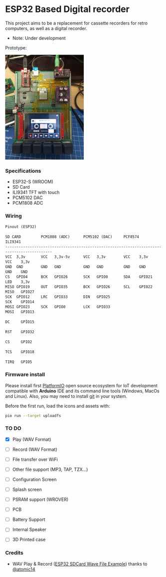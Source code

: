 # ESP32 Based Digital recorder

This project aims to be a replacement for cassette recorders for retro computers, as well as a digital recorder.

* Note: Under development


Prototype:

<img src="images/ESPCompuTone.jpg" width="50%" height="50%">



### Specifications

*   ESP32-S (WROOM)
*   SD Card
*   ILI9341 TFT with touch
*   PCM5102 DAC
*   PCM1808 ADC



### Wiring

    Pinout (ESP32)

    SD CARD         PCM1808 (ADC)      PCM5102 (DAC)     PCF8574            ILI9341
    -------------------------------------------------------------------------------------------
    VCC  3,3v       VCC   3,3v-5v      VCC   3,3v        VCC    3,3v        VCC    3,3v
    GND  GND        GND   GND          GND   GND         GND    GND         GND    GND
    CS   GPIO4      BCK   GPIO26       SCK   GPIO0       SDA    GPIO21      LED    3,3v
    MISO GPIO19     OUT   GPIO35       BCK   GPIO26      SCL    GPIO22      MISO   GPIO27
    SCK  GPIO12     LRC   GPIO33       DIN   GPIO25                         SCK    GPIO14
    MOSI GPIO23     SCK   GPIO0        LCK   GPIO33                         MOSI   GPIO13
                                                                            DC     GPÌO15
                                                                            RST    GPIO32
                                                                            CS     GPIO2
                                                                            TCS    GPIO18   
                                                                            TIRQ   GPIO5
                                                                            


### Firmware install

Please install first [PlatformIO](http://platformio.org/) open source ecosystem for IoT development compatible with **Arduino** IDE and its command line tools (Windows, MacOs and Linux). Also, you may need to install [git](http://git-scm.com/) in your system. 

Before the first run, load the icons and assets with:

```bash
pio run --target uploadfs
```


### TO DO

- [x] Play (WAV Format)
- [ ] Record (WAV Format)
- [ ] File transfer over WiFi
- [ ] Other file support (MP3, TAP, TZX...)
- [ ] Configuration Screen
- [ ] Splash screen
- [ ] PSRAM support (WROVER)
- [ ] PCB
- [ ] Battery Support
- [ ] Internal Speaker
- [ ] 3D Printed case


### Credits

*   WAV Play & Record ([ESP32 SDCard Wave File Example](https://github.com/atomic14/esp32_sdcard_audio)) thanks to [@atomic14](https://github.com/atomic14)
